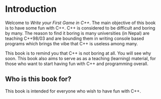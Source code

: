 # Introduction
 Welcome to *Write your First Game in C++*. The main objective of this book is to have some fun with C++. C++ is considered to be difficult and boring by many. The reason to find it boring is many universities (in Nepal) are teaching C++98/03 and are bounding them in writing console based programs which brings the vibe that C++ is useless among many.

 This book is to remind you that C++ is not boring at all. You will see why soon. This book also aims
 to serve as as a teaching (learning) material, for those who want to start having fun with C++ and programming overall.

 ## Who is this book for?
 This book is intended for everyone who wish to have fun with C++.
